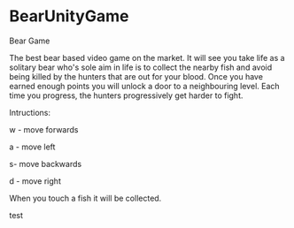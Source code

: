 # BearUnityGame
Bear Game

The best bear based video game on the market. It will see you take life as a solitary bear who's sole aim in life is to collect the nearby fish and avoid being killed by the hunters that are out for your blood. Once you have earned enough points you will unlock a door to a neighbouring level. Each time you progress, the hunters progressively get harder to fight.

Intructions:

w - move forwards

a - move left

s- move backwards

d - move right

When you touch a fish it will be collected. 

test
